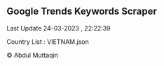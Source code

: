 

## Google Trends Keywords Scraper 
 
Last Update 24-03-2023 , 22:22:39

Country List :
VIETNAM.json



© Abdul Muttaqin 
